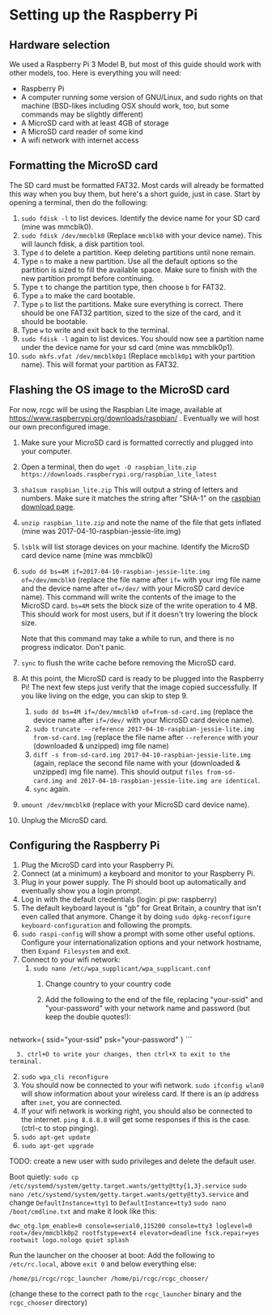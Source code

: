 # Setting up the Raspberry Pi

## Hardware selection

We used a Raspberry Pi 3 Model B, but most of this guide should work with other models, too. Here is everything you will need:
* Raspberry Pi
* A computer running some version of GNU/Linux, and sudo rights on that machine (BSD-likes including OSX should work, too, but some commands may be slightly different)
* A MicroSD card with at least 4GB of storage
* A MicroSD card reader of some kind
* A wifi network with internet access

## Formatting the MicroSD card

The SD card must be formatted FAT32. Most cards will already be formatted this way when you buy them, but here's a short guide, just in case.
Start by opening a terminal, then do the following:

1. `sudo fdisk -l` to list devices. Identify the device name for your SD card (mine was mmcblk0).
2. `sudo fdisk /dev/mmcblk0` (Replace `mmcblk0` with your device name). This will launch fdisk, a disk partition tool.
3. Type `d` to delete a partition. Keep deleting partitions until none remain.
4. Type `n` to make a new partition. Use all the default options so the partition is sized to fill the available space. Make sure to finish with the new partition prompt before continuing.
5. Type `t` to change the partition type, then choose `b` for FAT32.
6. Type `a` to make the card bootable.
7. Type `p` to list the partitions. Make sure everything is correct. There should be one FAT32 partition, sized to the size of the card, and it should be bootable.
8. Type `w` to write and exit back to the terminal.
9. `sudo fdisk -l` again to list devices. You should now see a partition name under the device name for your sd card (mine was mmcblk0p1).
10. `sudo mkfs.vfat /dev/mmcblk0p1` (Replace `mmcblk0p1` with your partition name). This will format your partition as FAT32.

## Flashing the OS image to the MicroSD card

For now, rcgc will be using the Raspbian Lite image, available at https://www.raspberrypi.org/downloads/raspbian/ . Eventually we will host our own preconfigured image.

1. Make sure your MicroSD card is formatted correctly and plugged into your computer.
2. Open a terminal, then do `wget -O raspbian_lite.zip https://downloads.raspberrypi.org/raspbian_lite_latest`
3. `sha1sum raspbian_lite.zip` This will output a string of letters and numbers. Make sure it matches the string after "SHA-1" on the [raspbian download page](https://www.raspberrypi.org/downloads/raspbian/).
4. `unzip raspbian_lite.zip` and note the name of the file that gets inflated (mine was 2017-04-10-raspbian-jessie-lite.img)
5. `lsblk` will list storage devices on your machine. Identify the MicroSD card device name (mine was mmcblk0)
6. `sudo dd bs=4M if=2017-04-10-raspbian-jessie-lite.img of=/dev/mmcblk0` (replace the file name after `if=` with your img file name and the device name after `of=/dev/` with your MicroSD card device name). This command will write the contents of the image to the MicroSD card. `bs=4M` sets the block size of the write operation to 4 MB. This should work for most users, but if it doesn't try lowering the block size.

   Note that this command may take a while to run, and there is no progress indicator. Don't panic.
7. `sync` to flush the write cache before removing the MicroSD card.
8. At this point, the MicroSD card is ready to be plugged into the Raspberry Pi! The next few steps just verify that the image copied successfully. If you like living on the edge, you can skip to step 9.
   1. `sudo dd bs=4M if=/dev/mmcblk0 of=from-sd-card.img` (replace the device name after `if=/dev/` with your MicroSD card device name).
   2. `sudo truncate --reference 2017-04-10-raspbian-jessie-lite.img from-sd-card.img` (replace the file name after `--reference` with your (downloaded & unzipped) img file name)
   3. `diff -s from-sd-card.img 2017-04-10-raspbian-jessie-lite.img` (again, replace the second file name with your (downloaded & unzipped) img file name). This should output `files from-sd-card.img and 2017-04-10-raspbian-jessie-lite.img are identical`.
   4. `sync` again.
9. `umount /dev/mmcblk0` (replace with your MicroSD card device name).
10. Unplug the MicroSD card.

## Configuring the Raspberry Pi

1. Plug the MicroSD card into your Raspberry Pi.
2. Connect (at a minimum) a keyboard and monitor to your Raspberry Pi.
3. Plug in your power supply. The Pi should boot up automatically and eventually show you a login prompt.
4. Log in with the default credentials (login: pi pw: raspberry)
5. The default keyboard layout is "gb" for Great Britain, a country that isn't even called that anymore. Change it by doing `sudo dpkg-reconfigure keyboard-configuration` and following the prompts.
6. `sudo raspi-config` will show a prompt with some other useful options. Configure your internationalization options and your network hostname, then `Expand Filesystem` and exit.
7. Connect to your wifi network:
   1. `sudo nano /etc/wpa_supplicant/wpa_supplicant.conf`
      1. Change country to your country code
      2. Add the following to the end of the file, replacing "your-ssid" and "your-password" with your network name and password (but keep the double quotes!):

          ```
network={
    ssid="your-ssid"
    psk="your-password"
}
          ```

      3. ctrl+O to write your changes, then ctrl+X to exit to the terminal.
   2. `sudo wpa_cli reconfigure`
   3. You should now be connected to your wifi network. `sudo ifconfig wlan0` will show information about your wireless card. If there is an ip address after `inet`, you are connected.
   4. If your wifi network is working right, you should also be connected to the internet. `ping 8.8.8.8` will get some responses if this is the case. (ctrl-c to stop pinging).
8. `sudo apt-get update`
9. `sudo apt-get upgrade`

TODO: create a new user with sudo privileges and delete the default user.

Boot quietly:
`sudo cp /etc/systemd/system/getty.target.wants/getty@tty{1,3}.service`
`sudo nano /etc/systemd/system/getty.target.wants/getty@tty3.service` and change `DefaultInstance=tty1` to `DefaultInstance=tty3`
`sudo nano /boot/cmdline.txt` and make it look like this:
```
dwc_otg.lpm_enable=0 console=serial0,115200 console=tty3 loglevel=0 root=/dev/mmcblk0p2 rootfstype=ext4 elevator=deadline fsck.repair=yes rootwait logo.nologo quiet splash
```

Run the launcher on the chooser at boot:
Add the following to `/etc/rc.local`, above `exit 0` and below everything else:
```
/home/pi/rcgc/rcgc_launcher /home/pi/rcgc/rcgc_chooser/
```
(change these to the correct path to the `rcgc_launcher` binary and the `rcgc_chooser` directory)

